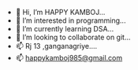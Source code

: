 - 👋 Hi, I’m HAPPY KAMBOJ...
- 👀 I’m interested in programming...
- 🌱 I’m currently learning DSA...
- 💞️ I’m looking to collaborate on git...
- 📫 Rj 13 ,ganganagriye....
- 📫 happykamboj985@gmail.com 
<!---
kHAPPY2004/kHAPPY2004 is a ✨ special ✨ repository because its `README.md` (this file) appears on your GitHub profile.
You can click the Preview link to take a look at your changes.
--->
